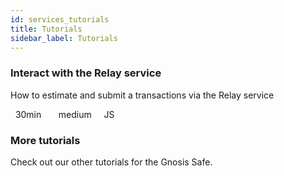 ```yaml
---
id: services_tutorials
title: Tutorials
sidebar_label: Tutorials
---
```


<div class="inner grid-blocks two-blocks-grid tutorials-boxes">
    <div onclick="location.href='https://github.com/gnosis/safe-demo';" class="white-box" style="cursor:pointer">
        <h3>
            Interact with the Relay service
        </h3>
        <p>
            How to estimate and submit a transactions via the Relay service
        </p>
        <p class="box-icons">
            <i class="icon icon-small icon-time"></i>
            &nbsp;
            30min
            &nbsp;
            &nbsp;
            <i class="icon icon-small icon-star"></i>
            &nbsp;
            medium
            &nbsp;
            &nbsp;
            <i class="icon icon-small icon-pen"></i>
            JS
        </p>
    </div>
    <div onclick="location.href='../tutorials';" class="white-box" style="cursor:pointer">
        <h3>
            More tutorials
        </h3>
        <p>
            Check out our other tutorials for the Gnosis Safe.
        </p>
    </div>
</div>

